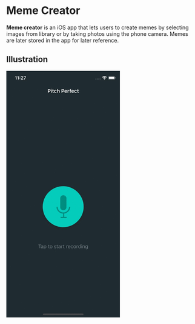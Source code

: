 # Meme Creator

**Meme creator** is an iOS app that lets users to create memes by selecting images from library or by taking photos using the phone camera. Memes are later stored in the app for later reference.

## Illustration

![](Demo/demo.gif)
